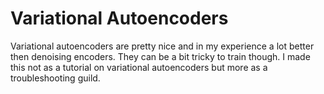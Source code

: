
# Variational Autoencoders
Variational autoencoders are pretty nice and in my experience a lot better then denoising encoders. They can be a bit tricky to train though. I made this not as a tutorial on variational autoencoders but more as a troubleshooting guild.




